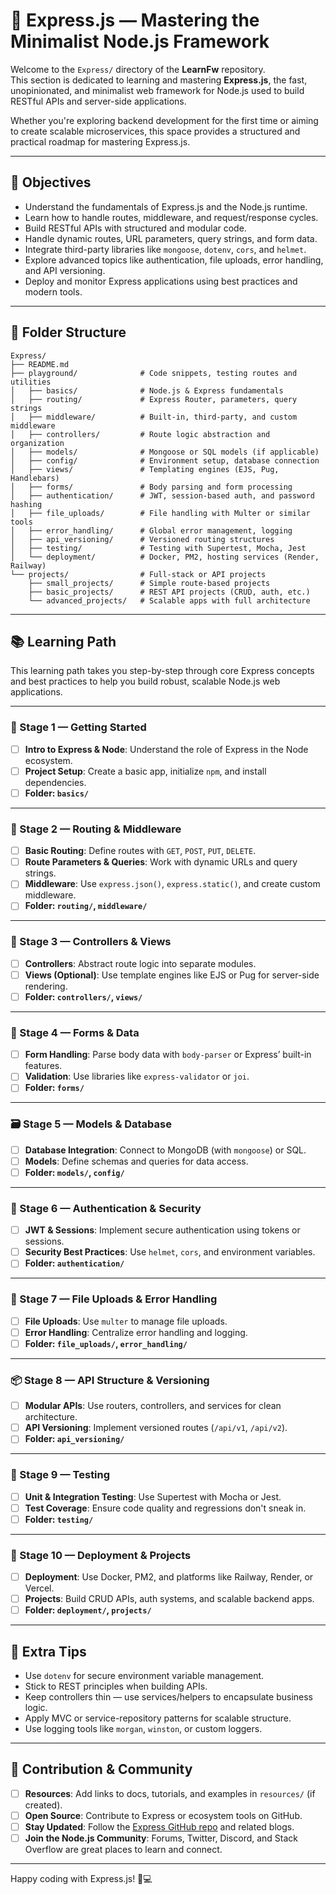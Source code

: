 # 🚂 Express.js — Mastering the Minimalist Node.js Framework

Welcome to the `Express/` directory of the **LearnFw** repository.  
This section is dedicated to learning and mastering **Express.js**, the fast, unopinionated, and minimalist web framework for Node.js used to build RESTful APIs and server-side applications.

Whether you're exploring backend development for the first time or aiming to create scalable microservices, this space provides a structured and practical roadmap for mastering Express.js.

---

## 🎯 Objectives

- Understand the fundamentals of Express.js and the Node.js runtime.
- Learn how to handle routes, middleware, and request/response cycles.
- Build RESTful APIs with structured and modular code.
- Handle dynamic routes, URL parameters, query strings, and form data.
- Integrate third-party libraries like `mongoose`, `dotenv`, `cors`, and `helmet`.
- Explore advanced topics like authentication, file uploads, error handling, and API versioning.
- Deploy and monitor Express applications using best practices and modern tools.

---

## 📂 Folder Structure

```
Express/ 
├── README.md 
├── playground/              # Code snippets, testing routes and utilities 
│   ├── basics/              # Node.js & Express fundamentals 
│   ├── routing/             # Express Router, parameters, query strings 
│   ├── middleware/          # Built-in, third-party, and custom middleware 
│   ├── controllers/         # Route logic abstraction and organization 
│   ├── models/              # Mongoose or SQL models (if applicable) 
│   ├── config/              # Environment setup, database connection 
│   ├── views/               # Templating engines (EJS, Pug, Handlebars) 
│   ├── forms/               # Body parsing and form processing 
│   ├── authentication/      # JWT, session-based auth, and password hashing 
│   ├── file_uploads/        # File handling with Multer or similar tools 
│   ├── error_handling/      # Global error management, logging 
│   ├── api_versioning/      # Versioned routing structures 
│   ├── testing/             # Testing with Supertest, Mocha, Jest 
│   └── deployment/          # Docker, PM2, hosting services (Render, Railway) 
└── projects/                # Full-stack or API projects 
    ├── small_projects/      # Simple route-based projects 
    ├── basic_projects/      # REST API projects (CRUD, auth, etc.) 
    └── advanced_projects/   # Scalable apps with full architecture

```

---

## 📚 Learning Path

This learning path takes you step-by-step through core Express concepts and best practices to help you build robust, scalable Node.js web applications.

---

### 🧭 Stage 1 — Getting Started
- [ ] **Intro to Express & Node**: Understand the role of Express in the Node ecosystem.
- [ ] **Project Setup**: Create a basic app, initialize `npm`, and install dependencies.
- [ ] **Folder: `basics/`**

---

### 🧱 Stage 2 — Routing & Middleware
- [ ] **Basic Routing**: Define routes with `GET`, `POST`, `PUT`, `DELETE`.
- [ ] **Route Parameters & Queries**: Work with dynamic URLs and query strings.
- [ ] **Middleware**: Use `express.json()`, `express.static()`, and create custom middleware.
- [ ] **Folder: `routing/`, `middleware/`**

---

### 🧠 Stage 3 — Controllers & Views
- [ ] **Controllers**: Abstract route logic into separate modules.
- [ ] **Views (Optional)**: Use template engines like EJS or Pug for server-side rendering.
- [ ] **Folder: `controllers/`, `views/`**

---

### 🧾 Stage 4 — Forms & Data
- [ ] **Form Handling**: Parse body data with `body-parser` or Express’ built-in features.
- [ ] **Validation**: Use libraries like `express-validator` or `joi`.
- [ ] **Folder: `forms/`**

---

### 🗃️ Stage 5 — Models & Database
- [ ] **Database Integration**: Connect to MongoDB (with `mongoose`) or SQL.
- [ ] **Models**: Define schemas and queries for data access.
- [ ] **Folder: `models/`, `config/`**

---

### 🔐 Stage 6 — Authentication & Security
- [ ] **JWT & Sessions**: Implement secure authentication using tokens or sessions.
- [ ] **Security Best Practices**: Use `helmet`, `cors`, and environment variables.
- [ ] **Folder: `authentication/`**

---

### 🧳 Stage 7 — File Uploads & Error Handling
- [ ] **File Uploads**: Use `multer` to manage file uploads.
- [ ] **Error Handling**: Centralize error handling and logging.
- [ ] **Folder: `file_uploads/`, `error_handling/`**

---

### 📦 Stage 8 — API Structure & Versioning
- [ ] **Modular APIs**: Use routers, controllers, and services for clean architecture.
- [ ] **API Versioning**: Implement versioned routes (`/api/v1`, `/api/v2`).
- [ ] **Folder: `api_versioning/`**

---

### 🧪 Stage 9 — Testing
- [ ] **Unit & Integration Testing**: Use Supertest with Mocha or Jest.
- [ ] **Test Coverage**: Ensure code quality and regressions don't sneak in.
- [ ] **Folder: `testing/`**

---

### 🚀 Stage 10 — Deployment & Projects
- [ ] **Deployment**: Use Docker, PM2, and platforms like Railway, Render, or Vercel.
- [ ] **Projects**: Build CRUD APIs, auth systems, and scalable backend apps.
- [ ] **Folder: `deployment/`, `projects/`**

---

## 🧠 Extra Tips

- Use `dotenv` for secure environment variable management.
- Stick to REST principles when building APIs.
- Keep controllers thin — use services/helpers to encapsulate business logic.
- Apply MVC or service-repository patterns for scalable structure.
- Use logging tools like `morgan`, `winston`, or custom loggers.

---

## 🤝 Contribution & Community

- [ ] **Resources**: Add links to docs, tutorials, and examples in `resources/` (if created).
- [ ] **Open Source**: Contribute to Express or ecosystem tools on GitHub.
- [ ] **Stay Updated**: Follow the [Express GitHub repo](https://github.com/expressjs/express) and related blogs.
- [ ] **Join the Node.js Community**: Forums, Twitter, Discord, and Stack Overflow are great places to learn and connect.

---

Happy coding with Express.js! 🚀💻  
